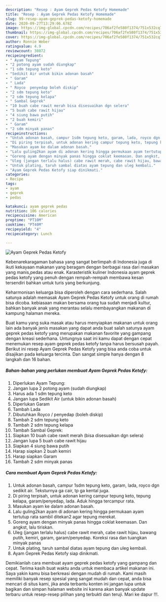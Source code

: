 ```yaml
---
description: "Resep : Ayam Geprek Pedas Ketofy Homemade"
title: "Resep : Ayam Geprek Pedas Ketofy Homemade"
slug: 99-resep-ayam-geprek-pedas-ketofy-homemade
date: 2020-09-27T13:29:06.678Z
image: https://img-global.cpcdn.com/recipes/706af2fe580f1374/751x532cq70/ayam-geprek-pedas-ketofy-foto-resep-utama.jpg
thumbnail: https://img-global.cpcdn.com/recipes/706af2fe580f1374/751x532cq70/ayam-geprek-pedas-ketofy-foto-resep-utama.jpg
cover: https://img-global.cpcdn.com/recipes/706af2fe580f1374/751x532cq70/ayam-geprek-pedas-ketofy-foto-resep-utama.jpg
author: Ronnie Weber
ratingvalue: 4.9
reviewcount: 30872
recipeingredient:
- " Ayam Tepung"
- "2 potong ayam sudah diungkap"
- "1 sdm tepung keto"
- "Sedikit Air untuk bikin adonan basah"
- " Garam"
- " Lada"
- " Royco  penyedap boleh diskip"
- "2 sdm tepung keto"
- "2 sdm tepung kelapa"
- " Sambal Geprek"
- "10 buah cabe rawit merah bisa disesuaikan dgn selera"
- "5 buah cabe rawit hijau"
- "4 siung bawa putih"
- "2 buah kemiri"
- " Garam"
- "2 sdm minyak panas"
recipeinstructions:
- "Untuk adonan basah, campur 1sdm tepung keto, garam, lada, royco dgn sedikit air. Teksturnya ga cair, tp ga kental juga."
- "Di piring terpisah, untuk adonan kering campur tepung keto, tepung kelapa, garam/penyedap, lada. Aduk hingga tercampur rata."
- "Masukan ayam ke dalam adonan basah."
- "Lalu guling2kan ayam di adonan kering hingga permukaan ayam tertutup rata sambil ditekan2 agar tepung merekat."
- "Goreng ayam dengan minyak panas hingga coklat keemasan. Dan angkst, lalu tiriskan."
- "Uleg (jangan terlalu halus) cabe rawit merah, cabe rawit hijau, bawang putih, kemiri, garam, garam/penyedap. Koreksi rasa dan tuangkan minyak panas"
- "Untuk plating, taruh sambal diatas ayam tepung dan uleg kembali."
- "Ayam Geprek Pedas Ketofy siap dinikmati."
categories:
- Recipe
tags:
- ayam
- geprek
- pedas

katakunci: ayam geprek pedas 
nutrition: 106 calories
recipecuisine: American
preptime: "PT10M"
cooktime: "PT40M"
recipeyield: "4"
recipecategory: Lunch

---
```



![Ayam Geprek Pedas Ketofy](https://img-global.cpcdn.com/recipes/706af2fe580f1374/751x532cq70/ayam-geprek-pedas-ketofy-foto-resep-utama.jpg)

Kebenarekaragaman bahasa yang sangat berlimpah di Indonesia juga di ikuti kekayaan makanan yang beragam dengan berbagai rasa dari masakan yang manis,pedas atau enak. Karasteristik kuliner Indonesia ayam geprek pedas ketofy yang penuh dengan rempah-rempah membawa kesan tersendiri bahkan untuk turis yang berkunjung.


Keharmonisan keluarga bisa diperoleh dengan cara sederhana. Salah satunya adalah memasak Ayam Geprek Pedas Ketofy untuk orang di rumah bisa dicoba. kebiasaan makan bersama orang tua sudah menjadi kultur, bahkan banyak anak yang merantau selalu membayangkan makanan di kampung halaman mereka.



Buat kamu yang suka masak atau harus menyiapkan makanan untuk orang lain ada banyak jenis masakan yang dapat anda buat salah satunya ayam geprek pedas ketofy yang merupakan makanan favorite yang gampang dengan kreasi sederhana. Untungnya saat ini kamu dapat dengan cepat menemukan resep ayam geprek pedas ketofy tanpa harus bersusah payah.
Berikut ini resep Ayam Geprek Pedas Ketofy yang bisa anda coba untuk disajikan pada keluarga tercinta. Dan sangat simple hanya dengan 8 langkah dan 16 bahan.


<!--inarticleads1-->

##### Bahan-bahan yang perlukan membuat Ayam Geprek Pedas Ketofy:

1. Diperlukan  Ayam Tepung:
1. Jangan lupa 2 potong ayam (sudah diungkap)
1. Harus ada 1 sdm tepung keto
1. Jangan lupa Sedikit Air (untuk bikin adonan basah)
1. Diperlukan  Garam
1. Tambah  Lada
1. Dibutuhkan  Royco / penyedap (boleh diskip)
1. Tambah 2 sdm tepung keto
1. Tambah 2 sdm tepung kelapa
1. Tambah  Sambal Geprek:
1. Siapkan 10 buah cabe rawit merah (bisa disesuaikan dgn selera)
1. Jangan lupa 5 buah cabe rawit hijau
1. Siapkan 4 siung bawa putih
1. Harap siapkan 2 buah kemiri
1. Harap siapkan  Garam
1. Tambah 2 sdm minyak panas




<!--inarticleads2-->

##### Cara membuat  Ayam Geprek Pedas Ketofy:

1. Untuk adonan basah, campur 1sdm tepung keto, garam, lada, royco dgn sedikit air. Teksturnya ga cair, tp ga kental juga.
1. Di piring terpisah, untuk adonan kering campur tepung keto, tepung kelapa, garam/penyedap, lada. Aduk hingga tercampur rata.
1. Masukan ayam ke dalam adonan basah.
1. Lalu guling2kan ayam di adonan kering hingga permukaan ayam tertutup rata sambil ditekan2 agar tepung merekat.
1. Goreng ayam dengan minyak panas hingga coklat keemasan. Dan angkst, lalu tiriskan.
1. Uleg (jangan terlalu halus) cabe rawit merah, cabe rawit hijau, bawang putih, kemiri, garam, garam/penyedap. Koreksi rasa dan tuangkan minyak panas
1. Untuk plating, taruh sambal diatas ayam tepung dan uleg kembali.
1. Ayam Geprek Pedas Ketofy siap dinikmati.




Demikianlah cara membuat ayam geprek pedas ketofy yang gampang dan cepat. Terima kasih buat waktu anda untuk membaca artikel makanan ini. Saya yakin kamu bisa berkreasi dengan mudah di rumah. Kami masih memiliki banyak resep spesial yang sangat mudah dan cepat, anda bisa mencari di situs kami, jika anda terbantu konten ini jangan lupa untuk bagikan dan simpan halaman website ini karena akan banyak update terbaru untuk resep-resep pilihan yang terbukti dan teruji. Mari ke dapur !!!. 
